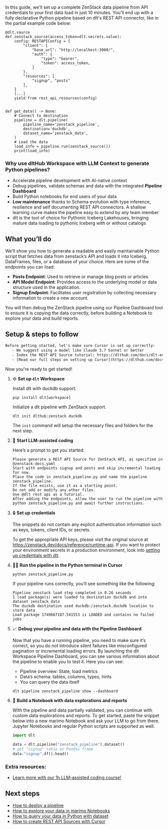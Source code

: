 In this guide, we'll set up a complete ZenStack data pipeline from API credentials to your first data load in just 10 minutes. You'll end up with a fully declarative Python pipeline based on dlt's REST API connector, like in the partial example code below:

```python-outcome
@dlt.source
def zenstack_source(access_token=dlt.secrets.value):
    config: RESTAPIConfig = {
        "client": {
            "base_url": "http://localhost:3000/",
            "auth": {
                "type": "bearer",
                "token": access_token,
            }
        },
        "resources": [
            "signup", "posts"
        ],
    }
    [...]
    yield from rest_api_resources(config)


def get_data() -> None:
    # Connect to destination
    pipeline = dlt.pipeline(
        pipeline_name='zenstack_pipeline',
        destination='duckdb',
        dataset_name='zenstack_data', 
    )
    # Load the data
    load_info = pipeline.run(zenstack_source())
    print(load_info) 
```

### Why use dltHub Workspace with LLM Context to generate Python pipelines?

- Accelerate pipeline development with AI-native context
- Debug pipelines, validate schemas and data with the integrated **Pipeline Dashboard**
- Build Python notebooks for end users of your data
- **Low maintenance** thanks to Schema evolution with type inference, resilience and self documenting REST API connectors. A shallow learning curve makes the pipeline easy to extend by any team member
- dlt is the tool of choice for Pythonic Iceberg Lakehouses, bringing mature data loading to pythonic Iceberg with or without catalogs

## What you’ll do

We’ll show you how to generate a readable and easily maintainable Python script that fetches data from zenstack’s API and loads it into Iceberg, DataFrames, files, or a database of your choice. Here are some of the endpoints you can load:

- **Posts Endpoint**: Used to retrieve or manage blog posts or articles.
- **API Model Endpoint**: Provides access to the underlying model or data structure used in the application.
- **Signup Endpoint**: Facilitates user registration by collecting necessary information to create a new account.

You will then debug the ZenStack pipeline using our Pipeline Dashboard tool to ensure it is copying the data correctly, before building a Notebook to explore your data and build reports.

## Setup & steps to follow

```default
Before getting started, let's make sure Cursor is set up correctly:
   - We suggest using a model like Claude 3.7 Sonnet or better
   - Index the REST API Source tutorial: https://dlthub.com/docs/dlt-ecosystem/verified-sources/rest_api/ and add it to context as **@dlt rest api**
   - [Read our full steps on setting up Cursor](https://dlthub.com/docs/dlt-ecosystem/llm-tooling/cursor-restapi#23-configuring-cursor-with-documentation)
```

Now you're ready to get started!

1. ⚙️ **Set up `dlt` Workspace**
    
    Install dlt with duckdb support:
    ```shell
    pip install dlt[workspace]
    ```

    Initialize a dlt pipeline with ZenStack support.
    ```shell
    dlt init dlthub:zenstack duckdb
    ```

    The `init` command will setup the necessary files and folders for the next step.
    
2. 🤠 **Start LLM-assisted coding**
    
    Here’s a prompt to get you started:
    
    ```prompt
    Please generate a REST API Source for ZenStack API, as specified in @zenstack-docs.yaml 
    Start with endpoints signup and posts and skip incremental loading for now. 
    Place the code in zenstack_pipeline.py and name the pipeline zenstack_pipeline. 
    If the file exists, use it as a starting point. 
    Do not add or modify any other files. 
    Use @dlt rest api as a tutorial. 
    After adding the endpoints, allow the user to run the pipeline with python zenstack_pipeline.py and await further instructions.
    ```

    
3. 🔒 **Set up credentials** 
    
    The snippets do not contain any explicit authentication information such as keys, tokens, client IDs, or secrets.
    
    To get the appropriate API keys, please visit the original source at https://zenstack.dev/docs/reference/runtime-api.
    If you want to protect your environment secrets in a production environment, look into [setting up credentials with dlt](https://dlthub.com/docs/walkthroughs/add_credentials).
    
4. 🏃‍♀️ **Run the pipeline in the Python terminal in Cursor**
    
    ```shell
    python zenstack_pipeline.py
    ```
    
    If your pipeline runs correctly, you’ll see something like the following:
    
    ```shell
    Pipeline zenstack load step completed in 0.26 seconds
    1 load package(s) were loaded to destination duckdb and into dataset zenstack_data
    The duckdb destination used duckdb:/zenstack.duckdb location to store data
    Load package 1749667187.541553 is LOADED and contains no failed jobs
    ```
    
5. 📈 **Debug your pipeline and data with the Pipeline Dashboard**

    Now that you have a running pipeline, you need to make sure it’s correct, so you do not introduce silent failures like misconfigured pagination or incremental loading errors. By launching the dlt Workspace Pipeline Dashboard, you can see various information about the pipeline to enable you to test it. Here you can see:
    - Pipeline overview: State, load metrics
    - Data’s schema: tables, columns, types, hints
    - You can query the data itself
    
    ```shell
    dlt pipeline zenstack_pipeline show --dashboard
    ```
    
6. 🐍 **Build a Notebook with data explorations and reports**

    With the pipeline and data partially validated, you can continue with custom data explorations and reports. To get started, paste the snippet below into a new marimo Notebook and ask your LLM to go from there. Jupyter Notebooks and regular Python scripts are supported as well.

    
    ```python
    import dlt

   data = dlt.pipeline("zenstack_pipeline").dataset()
   # get "signup" table as Pandas frame
   data."signup".df().head()
    ```

### Extra resources:

- [Learn more with our 1h LLM-assisted coding course!](https://www.youtube.com/watch?v=GGid70rnJuM)

## Next steps

- [How to deploy a pipeline](https://dlthub.com/docs/walkthroughs/deploy-a-pipeline)
- [How to explore your data in marimo Notebooks](https://dlthub.com/docs/general-usage/dataset-access/marimo)
- [How to query your data in Python with dataset](https://dlthub.com/docs/general-usage/dataset-access/dataset)
- [How to create REST API Sources with Cursor](https://dlthub.com/docs/dlt-ecosystem/llm-tooling/cursor-restapi)